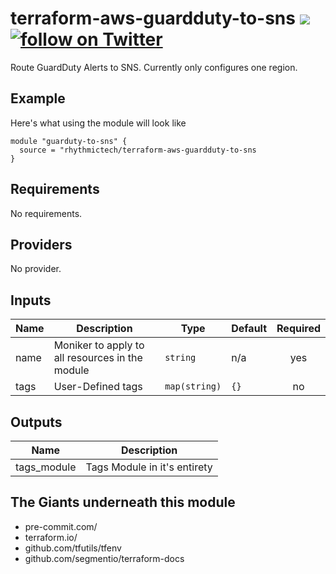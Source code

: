 # terraform-aws-guardduty-to-sns [![](https://github.com/rhythmictech/terraform-aws-guardduty-to-sns/workflows/pre-commit-check/badge.svg)](https://github.com/rhythmictech/terraform-aws-guardduty-to-sns/actions) <a href="https://twitter.com/intent/follow?screen_name=RhythmicTech"><img src="https://img.shields.io/twitter/follow/RhythmicTech?style=social&logo=RhythmicTech" alt="follow on Twitter"></a>

Route GuardDuty Alerts to SNS. Currently only configures one region.

## Example
Here's what using the module will look like
```
module "guarduty-to-sns" {
  source = "rhythmictech/terraform-aws-guardduty-to-sns
}
```


<!-- BEGINNING OF PRE-COMMIT-TERRAFORM DOCS HOOK -->
## Requirements

No requirements.

## Providers

No provider.

## Inputs

| Name | Description | Type | Default | Required |
|------|-------------|------|---------|:--------:|
| name | Moniker to apply to all resources in the module | `string` | n/a | yes |
| tags | User-Defined tags | `map(string)` | `{}` | no |

## Outputs

| Name | Description |
|------|-------------|
| tags\_module | Tags Module in it's entirety |

<!-- END OF PRE-COMMIT-TERRAFORM DOCS HOOK -->

## The Giants underneath this module
- pre-commit.com/
- terraform.io/
- github.com/tfutils/tfenv
- github.com/segmentio/terraform-docs
